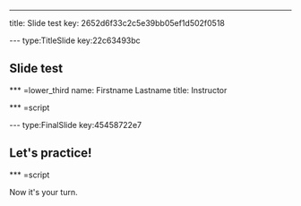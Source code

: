 ---
title: Slide test
key: 2652d6f33c2c5e39bb05ef1d502f0518


--- type:TitleSlide key:22c63493bc
## Slide test

*** =lower_third
name: Firstname Lastname
title: Instructor

*** =script



--- type:FinalSlide key:45458722e7
## Let's practice!

*** =script

Now it's your turn.

